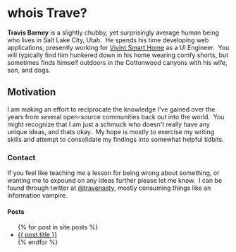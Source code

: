 # whois Trave?

__Travis Barney__ is a slightly chubby, yet surprisingly average human being who lives in Salt Lake City, Utah.&nbsp; He spends his time developing web applications, presently working for [Vivint Smart Home](http://vivint.com) as a UI Engineer.&nbsp; You will typically find him hunkered down in his home wearing comfy shorts, but sometimes finds himself outdoors in the Cottonwood canyons with his wife, son, and dogs.

## Motivation

I am making an effort to reciprocate the knowledge I've gained over the years from several open-source communities back out into the world.&nbsp; You might recognize that I am just a schmuck who doesn't really have any unique ideas, and thats okay.&nbsp; My hope is mostly to exercise my writing skills and attempt to consolidate my findings into somewhat helpful tidbits.

### Contact

If you feel like teaching me a lesson for being wrong about something, or wanting me to expound on any ideas further please let me know.&nbsp; I can be found through twitter at  [@travenasty](http://twitter.com/travenasty), mostly consuming things like an information vampire.

#### Posts

<ul>
  {% for post in site.posts %}
    <li>
      <a href="{{ post.url }}">{{ post.title }}</a>
    </li>
  {% endfor %}
</ul>
